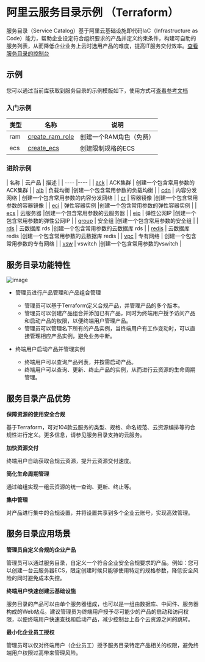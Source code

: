 # 阿里云服务目录示例 （Terraform）

服务目录（Service Catalog）基于阿里云基础设施即代码IaC（Infrastructure as Code）能力，帮助企业设定符合组织要求的产品并定义约束条件，构建可自助的服务列表，从而降低企业业务上云时选用产品的难度，提高IT服务交付效率。[查看服务目录的控制台](https://servicecatalog.console.aliyun.com/welcome)

## 示例

您可以通过当前库获取到服务目录的示例模版如下，使用方式可[查看参考文档](https://help.aliyun.com/document_detail/403733.html)

### 入门示例

|  类型   | 名称  | 说明  |
|  ----  | ----  |----  |
| ram  | [create_ram_role](https://github.com/aliyun/alibabacloud-service-catalog-demo/tree/master/demo/create_ram_role) | 创建一个RAM角色（免费） |
| ecs  | [create_ecs](https://github.com/aliyun/alibabacloud-service-catalog-demo/tree/master/demo/create_ecs) | 创建限制规格的ECS |

### 进阶示例

| 名称  | 云产品  | 描述  |
| ----  |----  |
| [ack](https://github.com/aliyun/alibabacloud-service-catalog-demo/tree/master/enterprise/ack) | ACK集群 | 创建一个包含常用参数的ACK集群 |
| [alb](https://github.com/aliyun/alibabacloud-service-catalog-demo/tree/master/enterprise/alb) | 负载均衡 |创建一个包含常用参数的负载均衡 |
| [cdn](https://github.com/aliyun/alibabacloud-service-catalog-demo/tree/master/enterprise/cdn) | 内容分发网络 | 创建一个包含常用参数的内容分发网络 |
| [cr](https://github.com/aliyun/alibabacloud-service-catalog-demo/tree/master/enterprise/cr) | 容器镜像 |创建一个包含常用参数的容器镜像 |
| [eci](https://github.com/aliyun/alibabacloud-service-catalog-demo/tree/master/enterprise/eci) | 弹性容器实例 |创建一个包含常用参数的弹性容器实例 |
| [ecs](https://github.com/aliyun/alibabacloud-service-catalog-demo/tree/master/enterprise/ecs) | 云服务器  |创建一个包含常用参数的云服务器  |
| [eip](https://github.com/aliyun/alibabacloud-service-catalog-demo/tree/master/enterprise/eip) | 弹性公网IP |创建一个包含常用参数的弹性公网IP |
| [group](https://github.com/aliyun/alibabacloud-service-catalog-demo/tree/master/enterprise/group) | 安全组 |创建一个包含常用参数的安全组 |
| [rds](https://github.com/aliyun/alibabacloud-service-catalog-demo/tree/master/enterprise/rds) | 云数据库 rds |创建一个包含常用参数的云数据库 rds |
| [redis](https://github.com/aliyun/alibabacloud-service-catalog-demo/tree/master/enterprise/redis) | 云数据库 redis |创建一个包含常用参数的云数据库 redis |
| [vpc](https://github.com/aliyun/alibabacloud-service-catalog-demo/tree/master/enterprise/vpc) | 专有网络 | 创建一个包含常用参数的专有网络 |
| [vsw](https://github.com/aliyun/alibabacloud-service-catalog-demo/tree/master/enterprise/vsw) | vswitch |创建一个包含常用参数的vswitch |






## 服务目录功能特性


![image](https://user-images.githubusercontent.com/100276871/156296303-586bd303-2f64-4028-8a9a-e4650e2a4644.png)

- 管理员进行产品管理和产品组合管理
  - 管理员可以基于Terraform定义合规产品，并管理产品的多个版本。
  - 管理员可以创建产品组合并添加已有产品，同时为终端用户授予访问产品和启动产品的权限，以便终端用户管理产品。
  - 管理员可以管理名下所有的产品实例，当终端用户有工作变动时，可以直接管理相应产品实例，避免业务中断。

- 终端用户启动产品并管理实例
  - 终端用户可以查询产品列表，并按需启动产品。
  - 终端用户可以查询、更新、终止产品的实例，从而进行云资源的生命周期管理。


## 服务目录产品优势

**保障资源的使用安全合规**

基于Terraform，可对104款云服务的类型、规格、命名规范、云资源编排等的合规性进行定义。更多信息，请参见服务目录支持的云服务。

**加快资源交付**

终端用户自助获取合规云资源，提升云资源交付速度。

**简化生命周期管理**

通过编组实现一组云资源的统一查询、更新、终止等。

**集中管理**

对产品进行集中的合规设置，并将设置共享到多个企业云账号，实现高效管理。


## 服务目录应用场景

**管理员自定义合规的企业产品**

管理员可以通过服务目录，自定义一个符合企业安全合规要求的产品。例如：您可以创建一台云服务器ECS，限定创建时候只能够使用特定的规格参数，降低安全风险的同时避免成本失控。

**终端用户快速创建云基础设施**

服务目录的产品可以由单个服务器组成，也可以是一组由数据库、中间件、服务器构成的Web站点。建议管理员为终端用户授予尽可能少的产品的启动和访问权限，以便终端用户快速查找和启动产品，减少控制台上各个云资源之间的跳转。

**最小化企业员工授权**

管理员可以仅对终端用户（企业员工）授予服务目录特定产品相关的权限，避免终端用户权限过高带来管理风险。

